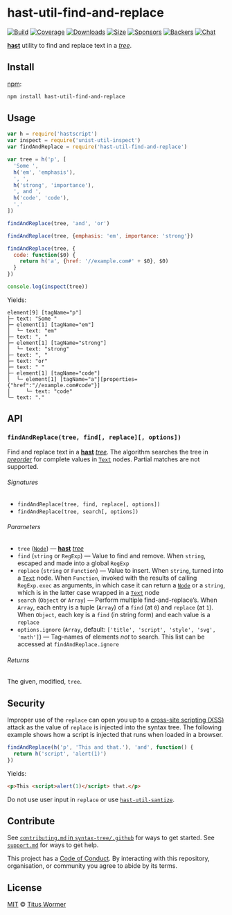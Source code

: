 # hast-util-find-and-replace

[![Build][build-badge]][build]
[![Coverage][coverage-badge]][coverage]
[![Downloads][downloads-badge]][downloads]
[![Size][size-badge]][size]
[![Sponsors][sponsors-badge]][collective]
[![Backers][backers-badge]][collective]
[![Chat][chat-badge]][chat]

[**hast**][hast] utility to find and replace text in a [*tree*][tree].

## Install

[npm][]:

```sh
npm install hast-util-find-and-replace
```

## Usage

```js
var h = require('hastscript')
var inspect = require('unist-util-inspect')
var findAndReplace = require('hast-util-find-and-replace')

var tree = h('p', [
  'Some ',
  h('em', 'emphasis'),
  ', ',
  h('strong', 'importance'),
  ', and ',
  h('code', 'code'),
  '.'
])

findAndReplace(tree, 'and', 'or')

findAndReplace(tree, {emphasis: 'em', importance: 'strong'})

findAndReplace(tree, {
  code: function($0) {
    return h('a', {href: '//example.com#' + $0}, $0)
  }
})

console.log(inspect(tree))
```

Yields:

```text
element[9] [tagName="p"]
├─ text: "Some "
├─ element[1] [tagName="em"]
│  └─ text: "em"
├─ text: ", "
├─ element[1] [tagName="strong"]
│  └─ text: "strong"
├─ text: ", "
├─ text: "or"
├─ text: " "
├─ element[1] [tagName="code"]
│  └─ element[1] [tagName="a"][properties={"href":"//example.com#code"}]
│     └─ text: "code"
└─ text: "."
```

## API

### `findAndReplace(tree, find[, replace][, options])`

Find and replace text in a [**hast**][hast] [*tree*][tree].
The algorithm searches the tree in [*preorder*][preorder] for complete values
in [`Text`][text] nodes.
Partial matches are not supported.

###### Signatures

*   `findAndReplace(tree, find, replace[, options])`
*   `findAndReplace(tree, search[, options])`

###### Parameters

*   `tree` ([`Node`][node])
    — [**hast**][hast] [*tree*][tree]
*   `find` (`string` or `RegExp`)
    — Value to find and remove.
    When `string`, escaped and made into a global `RegExp`
*   `replace` (`string` or `Function`)
    — Value to insert.
    When `string`, turned into a [`Text`][text] node.
    When `Function`, invoked with the results of calling `RegExp.exec` as
    arguments, in which case it can return a [`Node`][node] or a `string`, which
    is in the latter case wrapped in a [`Text`][text] node
*   `search` (`Object` or `Array`)
    — Perform multiple find-and-replace’s.
    When `Array`, each entry is a tuple (`Array`) of a `find` (at `0`) and
    `replace` (at `1`).
    When `Object`, each key is a `find` (in string form) and each value is a
    `replace`
*   `options.ignore` (`Array`, default: `['title', 'script', 'style', 'svg',
    'math']`)
    — Tag-names of elements *not* to search.
    This list can be accessed at `findAndReplace.ignore`

###### Returns

The given, modified, `tree`.

## Security

Improper use of the `replace` can open you up to a
[cross-site scripting (XSS)][xss] attack as the value of `replace` is injected
into the syntax tree.
The following example shows how a script is injected that runs when loaded in a
browser.

```js
findAndReplace(h('p', 'This and that.'), 'and', function() {
  return h('script', 'alert(1)')
})
```

Yields:

```html
<p>This <script>alert(1)</script> that.</p>
```

Do not use user input in `replace` or use [`hast-util-santize`][sanitize].

## Contribute

See [`contributing.md` in `syntax-tree/.github`][contributing] for ways to get
started.
See [`support.md`][support] for ways to get help.

This project has a [Code of Conduct][coc].
By interacting with this repository, organisation, or community you agree to
abide by its terms.

## License

[MIT][license] © [Titus Wormer][author]

<!-- Definition -->

[build-badge]: https://img.shields.io/travis/syntax-tree/hast-util-find-and-replace.svg

[build]: https://travis-ci.org/syntax-tree/hast-util-find-and-replace

[coverage-badge]: https://img.shields.io/codecov/c/github/syntax-tree/hast-util-find-and-replace.svg

[coverage]: https://codecov.io/github/syntax-tree/hast-util-find-and-replace

[downloads-badge]: https://img.shields.io/npm/dm/hast-util-find-and-replace.svg

[downloads]: https://www.npmjs.com/package/hast-util-find-and-replace

[size-badge]: https://img.shields.io/bundlephobia/minzip/hast-util-find-and-replace.svg

[size]: https://bundlephobia.com/result?p=hast-util-find-and-replace

[sponsors-badge]: https://opencollective.com/unified/sponsors/badge.svg

[backers-badge]: https://opencollective.com/unified/backers/badge.svg

[collective]: https://opencollective.com/unified

[chat-badge]: https://img.shields.io/badge/join%20the%20community-on%20spectrum-7b16ff.svg

[chat]: https://spectrum.chat/unified/syntax-tree

[npm]: https://docs.npmjs.com/cli/install

[license]: license

[author]: https://wooorm.com

[contributing]: https://github.com/syntax-tree/.github/blob/master/contributing.md

[support]: https://github.com/syntax-tree/.github/blob/master/support.md

[coc]: https://github.com/syntax-tree/.github/blob/master/code-of-conduct.md

[hast]: https://github.com/syntax-tree/hast

[node]: https://github.com/syntax-tree/hast#ndoes

[tree]: https://github.com/syntax-tree/unist#tree

[preorder]: https://github.com/syntax-tree/unist#preorder

[text]: https://github.com/syntax-tree/hast#text

[xss]: https://en.wikipedia.org/wiki/Cross-site_scripting

[sanitize]: https://github.com/syntax-tree/hast-util-sanitize
